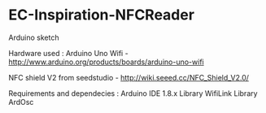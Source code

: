 # EC-Inspiration-NFCReader
Arduino sketch

Hardware used : 
Arduino Uno Wifi - http://www.arduino.org/products/boards/arduino-uno-wifi

NFC shield V2 from seedstudio - http://wiki.seeed.cc/NFC_Shield_V2.0/

Requirements and dependecies :
Arduino IDE 1.8.x
Library WifiLink
Library ArdOsc
